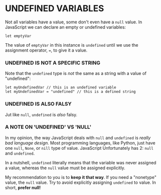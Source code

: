 # UNDEFINED VARIABLES

Not all variables have a value, some don't even have a `null` value. In JavaScript we can declare an empty or undefined variables:

    let emptyVar

The value of `emptyVar` in this instance is `undefined` until we use the assignment operator, `=`, to give it a value.

### UNDEFINED IS NOT A SPECIFIC STRING

Note that the `undefined` type is _not_ the same as a string with a value of "undefined":

    let myUndefinedVar // this is an undefined variable
    let myUndefinedVar = "undefined" // this is a defined string

### UNDEFINED IS ALSO FALSY

Jut like `null`, `undefined` is _also_ falsy.

### A NOTE ON 'UNDEFINED' VS 'NULL'

In my opinion, the way JavaScript deals with `null` and `undefined` is _really bad language design._ Most programming languages, like Python, just have one `null`, `None`, or `nill` type of value. JavaScript Unfortunately has 2: `null` and `undefined`.

In a nutshell, `undefined` literally means that the variable was never assigned a value, whereas the `null` value must be assigned explicitly.

My recommendation to you is to **keep it that way**. If you need a "nonetype" value, the `null` value. Try to avoid explicitly assigning `undefined` to value. In short, **prefer null!**
